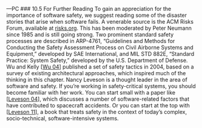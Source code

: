 —PC ### 10.5 For Further Reading To gain an appreciation for the importance of software safety, we suggest reading some of the disaster stories that arise when software fails. A venerable source is the ACM Risks Forum, available at [risks.org](http://risks.org). This has been moderated by Peter Neumann since 1985 and is still going strong. Two prominent standard safety processes are described in ARP-4761, “Guidelines and Methods for Conducting the Safety Assessment Process on Civil Airborne Systems and Equipment,” developed by SAE International, and MIL STD 882E, “Standard Practice: System Safety,” developed by the U.S. Department of Defense. Wu and Kelly [[Wu 04](ref01.xhtml#ref_257)] published a set of safety tactics in 2004, based on a survey of existing architectural approaches, which inspired much of the thinking in this chapter. Nancy Leveson is a thought leader in the area of software and safety. If you’re working in safety-critical systems, you should become familiar with her work. You can start small with a paper like [[Leveson 04](ref01.xhtml#ref_162)], which discusses a number of software-related factors that have contributed to spacecraft accidents. Or you can start at the top with [[Leveson 11](ref01.xhtml#ref_163)], a book that treats safety in the context of today’s complex, socio-technical, software-intensive systems.